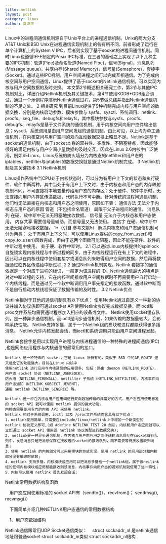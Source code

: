 ```yaml
---
title: netlink
layout: post
category: linux
author: 夏泽民
---
```

<!-- more -->
Linux中的进程间通信机制源自于Unix平台上的进程通信机制。Unix的两大分支AT&T Unix和BSD Unix在进程通信实现机制上的各有所不同，前者形成了运行在单个计算机上的System V IPC，后者则实现了基于socket的进程间通信机制。同时Linux也遵循IEEE制定的Posix IPC标准，在三者的基础之上实现了以下几种主要的IPC机制：管道(Pipe)及命名管道(Named Pipe)，信号(Signal)，消息队列(Message queue)，共享内存(Shared Memory)，信号量(Semaphore)，套接字(Socket)。通过这些IPC机制，用户空间进程之间可以完成互相通信。为了完成内核空间与用户空间通信，Linux提供了基于socket的Netlink通信机制，可以实现内核与用户空间数据的及时交换。
本文第2节概述相关研究工作，第3节与其他IPC机制对比，详细介绍Netlink机制及其关键技术，第4节使用KGDB+GDB组合调试，通过一个示例程序演示Netlink通信过程。第5节做总结并指出Netlink通信机制的不足之处。
2 相关研究
到目前Linux提供了9种机制完成内核与用户空间的数据交换，分别是内核启动参数、模块参数与 sysfs、sysctl、系统调用、netlink、procfs、seq_file、debugfs和relayfs，其中模块参数与sysfs、procfs、debugfs、relayfs是基于文件系统的通信机制，用于内核空间向用户控件输出信息；sysctl、系统调用是由用户空间发起的通信机制。由此可见，以上均为单工通信机制，在内核空间与用户空间的双向互动数据交换上略显不足。Netlink是基于socket的通信机制，由于socket本身的双共性、突发性、不阻塞特点，因此能够很好的满足内核与用户空间小量数据的及时交互，因此在Linux 2.6内核中广泛使用，例如SELinux，Linux系统的防火墙分为内核态的netfilter和用户态的iptables，netfilter与iptables的数据交换就是通过Netlink机制完成。 
3 Netlink机制及其关键技术
3.1 Netlink机制

Linux操作系统中当CPU处于内核状态时，可以分为有用户上下文的状态和执行硬件、软件中断两种。其中当处于有用户上下文时，由于内核态和用户态的内存映射机制不同，不可直接将本地变量传给用户态的内存区；处于硬件、软件中断时，无法直接向用户内存区传递数据，代码执行不可中断。针对传统的进程间通信机制，他们均无法直接在内核态和用户态之间使用，原因如下表：
通信方法
无法介于内核态与用户态的原因
管道（不包括命名管道）
局限于父子进程间的通信。
消息队列
在硬、软中断中无法无阻塞地接收数据。
信号量
无法介于内核态和用户态使用。
内存共享
需要信号量辅助，而信号量又无法使用。
套接字
在硬、软中断中无法无阻塞地接收数据。
1*（引自 参考文献5）
    解决内核态和用户态通信机制可分为两类：
处于有用户上下文时，可以使用Linux提供的copy_from_user()和copy_to_user()函数完成，但由于这两个函数可能阻塞，因此不能在硬件、软件的中断过程中使用。
处于硬、软件中断时。
2.1   可以通过Linux内核提供的spinlock自旋锁实现内核线程与中断过程的同步，由于内核线程运行在有上下文的进程中，因此可以在内核线程中使用套接字或消息队列来取得用户空间的数据，然后再将数据通过临界区传递给中断过程.
2.2   通过Netlink机制实现。Netlink 套接字的通信依据是一个对应于进程的标识，一般定为该进程的 ID。Netlink通信最大的特点是对对中断过程的支持，它在内核空间接收用户空间数据时不再需要用户自行启动一个内核线程，而是通过另一个软中断调用用户事先指定的接收函数。通过软中断而不是自行启动内核线程保证了数据传输的及时性。
3.2 Netlink优点

Netlink相对于其他的通信机制具有以下优点：
使用Netlink通过自定义一种新的协议并加入协议族即可通过socket API使用Netlink协议完成数据交换，而ioctl和proc文件系统均需要通过程序加入相应的设备或文件。
Netlink使用socket缓存队列，是一种异步通信机制，而ioctl是同步通信机制，如果传输的数据量较大，会影响系统性能。
Netlink支持多播，属于一个Netlink组的模块和进程都能获得该多播消息。
Netlink允许内核发起会话，而ioctl和系统调用只能由用户空间进程发起。

  Netlink套接字是用以实现用户进程与内核进程通信的一种特殊的进程间通信(IPC) ,也是网络应用程序与内核通信的最常用的接口。

    Netlink 是一种特殊的 socket，它是 Linux 所特有的，类似于 BSD 中的AF_ROUTE 但又远比它的功能强大，目前在Linux 内核中
    使用netlink 进行应用与内核通信的应用很多; 包括：路由 daemon（NETLINK_ROUTE），用户态 socket 协议（NETLINK_USERSOCK），
    防火墙（NETLINK_FIREWALL），netfilter 子系统（NETLINK_NETFILTER），内核事件向用户态通知（NETLINK_KOBJECT_UEVENT），
    通用 netlink（NETLINK_GENERIC）等。
    
    Netlink 是一种在内核与用户应用间进行双向数据传输的非常好的方式，用户态应用使用标准的 socket API 就可以使用 netlink 提供的强大功能，
    内核态需要使用专门的内核 API 来使用 netlink。
    Netlink 相对于系统调用，ioctl 以及 /proc文件系统而言具有以下优点：
    1，netlink使用简单，只需要在include/linux/netlink.h中增加一个新类型的 netlink 协议定义即可,(如 #define NETLINK_TEST 20 然后，内核和用户态应用就可以立即通过 socket API 使用该 netlink 协议类型进行数据交换);
    2. netlink是一种异步通信机制，在内核与用户态应用之间传递的消息保存在socket缓存队列中，发送消息只是把消息保存在接收者的socket的接收队列，而不需要等待接收者收到消息；
    3．使用 netlink 的内核部分可以采用模块的方式实现，使用 netlink 的应用部分和内核部分没有编译时依赖;
    4．netlink 支持多播，内核模块或应用可以把消息多播给一个netlink组，属于该neilink 组的任何内核模块或应用都能接收到该消息，内核事件向用户态的通知机制就使用了这一特性；
    5．内核可以使用 netlink 首先发起会话;

Netlink常用数据结构及函数

　用户态应用使用标准的 socket API有（sendto()），recvfrom()； sendmsg(), recvmsg()）

　下面简单介绍几种NETLINK用户态通信的常用数据结构

　1、用户态数据结构

   Netlink通信跟常用UDP Socket通信类似：
　struct sockaddr_nl 是netlink通信地址跟普通socket struct sockaddr_in类似
  struct sockaddr_nl结构